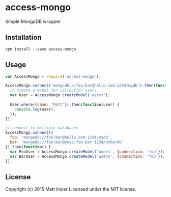 # access-mongo

Simple MongoDB wrapper

## Installation
```
npm install --save access-mongo
```

## Usage

```javascript
var AccessMongo = require('access-mongo');

AccessMongo.connect('mongodb://foo:bar@hello.com:1234/mydb').then(function() {
  // create a model for collection users
  var User = AccessMongo.createModel('users');
  
  User.where({name: 'Matt'}).then(function(user) {
    console.log(user);
  });
});

// connect to multiple databases
AccessMongo.connect({
  foo: 'mongodb://foo:bar@hello.com:1234/mydb',
  bar: 'mongodb://foo:bar@yoyo.foo.bar:1234/otherdb'
}).then(function() {
  var FooUser = AccessMongo.createModel('users', {connection: 'foo'});
  var BarUser = AccessMongo.createModel('users', {connection: 'foo'});
});

```

## License
Copyright (c) 2015 Matt Insler
Licensed under the MIT license.
